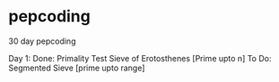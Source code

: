 # pepcoding
30 day pepcoding

Day 1:
  Done:
    Primality Test
    Sieve of Erotosthenes [Prime upto n]
  To Do:
    Segmented Sieve [prime upto range]
  
